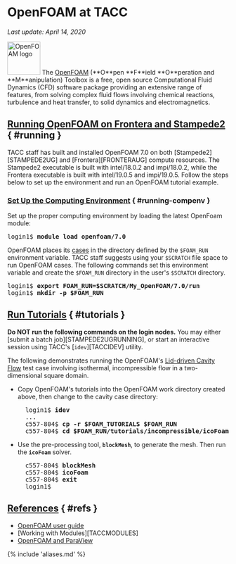 # OpenFOAM at TACC
*Last update: April 14, 2020*

<img alt="OpenFOAM logo" src="../../imgs/software/openfoam-logo.png" style="width: 75px;" />
The <a href="https://www.openfoam.org">OpenFOAM</a> (**O**pen **F**ield **O**peration and **M**anipulation) Toolbox is a free, open source Computational Fluid Dynamics (CFD) software package providing an extensive range of features, from solving complex fluid flows involving chemical reactions, turbulence and heat transfer, to solid dynamics and electromagnetics.


## [Running OpenFOAM on Frontera and Stampede2](#running) { #running }

TACC staff has built and installed OpenFOAM 7.0 on both [Stampede2][STAMPEDE2UG] and [Frontera][FRONTERAUG] compute resources. The Stampede2 executable is built with intel/18.0.2 and impi/18.0.2, while the Frontera executable is built with intel/19.0.5 and impi/19.0.5. Follow the steps below to set up the environment and run an OpenFOAM tutorial example.

### [Set Up the Computing Environment](#running-compenv) { #running-compenv }

Set up the proper computing environment by loading the latest OpenFoam module:

<pre class="cmd-line">login1$ <b>module load openfoam/7.0</b></pre>

OpenFOAM places its [cases](https://cfd.direct/openfoam/user-guide/cases/) in the directory defined by the `$FOAM_RUN` environment variable.  TACC staff suggests using your `$SCRATCH` file space to run OpenFOAM cases.  The following commands set this environment variable and create the `$FOAM_RUN` directory in the user's `$SCRATCH` directory.

<pre class="cmd-line">
login1$ <b>export FOAM_RUN=$SCRATCH/My_OpenFOAM/7.0/run</b>
login1$ <b>mkdir -p $FOAM_RUN</b></pre>

## [Run Tutorials](#tutorials) { #tutorials }

**Do NOT run the following commands on the login nodes.**
You may either [submit a batch job][STAMPEDE2UGRUNNING], or start an interactive session using TACC's [`idev`][TACCIDEV] utility.

The following demonstrates running the OpenFOAM's [Lid-driven Cavity Flow](https://cfd.direct/openfoam/user-guide/v7-cavity/#x5-40002.1) test case involving isothermal, incompressible flow in a two-dimensional square domain.

* Copy OpenFOAM's tutorials into the OpenFOAM work directory created above, then change to the cavity case directory:

	<pre class="cmd-line">
	login1$ <b>idev</b>
	...
	c557-804$ <b>cp -r $FOAM_TUTORIALS $FOAM_RUN </b>
	c557-804$ <b>cd $FOAM_RUN/tutorials/incompressible/icoFoam/cavity/cavity</b></pre>

* Use the pre-processing tool, **`blockMesh`**, to generate the mesh.  Then run the **`icoFoam`** solver.  

	<pre class="cmd-line">
	c557-804$ <b>blockMesh</b>
	c557-804$ <b>icoFoam</b>
	c557-804$ <b>exit</b>
	login1$</pre>

## [References](#refs) { #refs }

* [OpenFOAM user guide](https://www.openfoam.org/resources/)
* [Working with Modules][TACCMODULES]
* [OpenFOAM and ParaView](https://cfd.direct/openfoam/features/)


{% include 'aliases.md' %}
